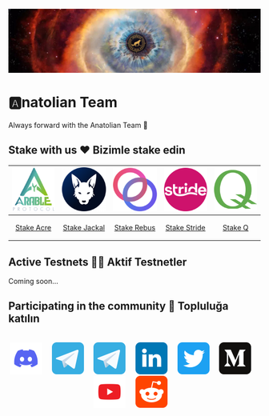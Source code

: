 [![Anatolian-Team-GitHub-Banner](https://github.com/AnatolianTeam/.github/raw/main/profile/static/Anatolian-Team-GitHub-Banner-N.jpg)](https://anatolianteam.com/)

# 🅰️natolian Team
Always forward with the Anatolian Team 🚀

## Stake with us ❤️  Bizimle stake edin 


| [<img src='https://github.com/AnatolianTeam/.github/raw/main/profile/static/Arable_120.png' alt='acre'>](https://restake.app/acrechain/acrevaloper10uc3h2348v9dxa7evkjhep8xxtsd8f7de3xg5t) | [<img src='https://github.com/AnatolianTeam/.github/raw/main/profile/static/Jackal_120.png' alt='jackal'>](https://restake.app/jackal/jklvaloper1qhm6hucmshaz6s3mdyl8jje9ryk7t5uxgxy6w8) | [<img src='https://github.com/AnatolianTeam/.github/raw/main/profile/static/Rebus_120.png' alt='rebus'>](https://restake.app/rebus/rebusvaloper183hv37en2dayslgf03zfr57crtjrchuazwm9h9) | [<img src='https://github.com/AnatolianTeam/.github/raw/main/profile/static/Stride_120.png' alt='stride'>](https://restake.app/stride/stridevaloper1ehmnl9jdf2hnj78va888gtpz9e3d4g4ll3wthh) | [<img src='https://github.com/AnatolianTeam/.github/raw/main/profile/static/Q_120.png' alt='qblockchain'>](https://hq.q.org/staking/validators/0xEa1e01039D2476c04cBB2145f4944379E4bfA289) |
| ------------ | ------------ | ------------ | ------------ |  ------------ |
|<p align="center"><a href="https://restake.app/acrechain/acrevaloper10uc3h2348v9dxa7evkjhep8xxtsd8f7de3xg5t" target="_blank" rel="noreferrer noopener" >Stake Acre </a></p> | <p align="center"><a href="https://restake.app/jackal/jklvaloper1qhm6hucmshaz6s3mdyl8jje9ryk7t5uxgxy6w8" target="_blank" rel="noreferrer noopener">Stake Jackal</a></p> | <p align="center"><a href="https://restake.app/rebus/rebusvaloper183hv37en2dayslgf03zfr57crtjrchuazwm9h9" target="_blank" rel="noreferrer noopener">Stake Rebus</a></p> | <p align="center"><a href="https://restake.app/stride/stridevaloper1ehmnl9jdf2hnj78va888gtpz9e3d4g4ll3wthh" target="_blank" rel="noreferrer noopener">Stake Stride</a></p> | <p align="center"><a href="https://hq.q.org/staking/validators/0xEa1e01039D2476c04cBB2145f4944379E4bfA289" target="_blank" rel="noreferrer noopener">Stake Q </a></p> |


## Active Testnets :technologist: Aktif Testnetler
Coming soon...

## Participating in the community 🙋 Topluluğa katılın

<br/>

<div align="center">
  <a href="https://discord.gg/AnatolianTeam#9538"><img src="https://github.com/AnatolianTeam/.github/raw/main/profile/static/discord.svg" width="64" /></a>
  &nbsp; &nbsp;
  <a href="https://t.me/AnatolianTeamduyuru"><img src="https://github.com/AnatolianTeam/.github/raw/main/profile/static/telegram.svg" width="64" /></a>
  &nbsp; &nbsp;
  <a href="https://t.me/AnatolianTeam"><img src="https://github.com/AnatolianTeam/.github/raw/main/profile/static/telegram.svg" width="64" /></a>
  &nbsp; &nbsp;
  <a href="https://www.linkedin.com/company/anatolianteam"><img src="https://github.com/AnatolianTeam/.github/raw/main/profile/static/linkedin.svg" width="64" /></a>
  &nbsp; &nbsp;
  <a href="https://twitter.com/AnatolianTeam"><img src="https://github.com/AnatolianTeam/.github/raw/main/profile/static/twitter.svg" width="64" /></a>
  &nbsp; &nbsp;
  <a href="https://medium.com/AnatolianTeam"><img src="https://github.com/AnatolianTeam/.github/raw/main/profile/static/medium.svg" width="64" /></a>
  &nbsp; &nbsp;
  <a href="https://www.youtube.com/@AnatolianTeam"><img src="https://github.com/AnatolianTeam/.github/raw/main/profile/static/youtube.svg" width="64" /></a>
  &nbsp; &nbsp;
  <a href="https://www.reddit.com/r/AnatolianTeam" target="_blank" rel="noopener noreferrer"><img src="https://github.com/AnatolianTeam/.github/raw/main/profile/static/reddit.svg" width="64" /></a>  
  &nbsp; &nbsp;
</div>

